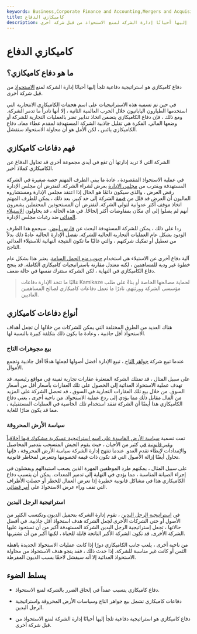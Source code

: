 ```yaml
---
keywords: Business,Corporate Finance and Accounting,Mergers and Acquisitions,M&amp;amp;A
title: كاميكازي الدفاع
description: دفاع الكاميكازي هو استراتيجية دفاعية تلجأ إليها أحيانًا إدارة الشركة لمنع الاستحواذ من قبل شركة أخرى.
---
```


# كاميكازي الدفاع
## ما هو دفاع كاميكازي؟

دفاع كاميكازي هو استراتيجية دفاعية تلجأ إليها أحيانًا إدارة الشركة لمنع [الاستحواذ](/takeover) من قبل شركة أخرى.

في حين تم تسمية هذه الاستراتيجيات على اسم هجمات الكاميكازي الانتحارية التي استخدمها الطيارون اليابانيون خلال الحرب العالمية الثانية ، إلا أنها نادراً ما تدمر الشركة. ومع ذلك ، فإن دفاع الكاميكازي يتضمن اتخاذ تدابير تضر بالعمليات التجارية للشركة أو وضعها المالي. الفكرة هي تقليل جاذبية الشركة المستهدفة لمقدم عطاء معاد. دفاع الكاميكازي يائس ، لكن الأمل هو أن محاولة الاستحواذ ستفشل.

## فهم دفاعات كاميكازي

الشركة التي لا تريد إدارتها أن تقع في أيدي مجموعة أخرى قد تحاول الدفاع عن الكاميكازي كملاذ أخير.

في عملية الاستحواذ المقصودة ، عادة ما يبني الطرف المهتم حصة صغيرة في الشركة المستهدفة ويقترب من [مجلس الإدارة](/boardofdirectors) بعرض لشراء الشركة. لنفترض أن مجلس الإدارة رفض العرض ، والذي سيكون دائمًا هو الحال إذا اعتقد مجلس الإدارة ومستشاروه الماليون أن العرض قد قلل من [قيمة](/undervalued) الشركة إلى حد كبير. بعد ذلك ، يمكن للطرف المهتم اتخاذ موقف أكثر عدوانية لتولي الشركة. لنفترض أن المستحوذين المحتملين يشعرون أنهم لم يصلوا إلى أي مكان بمفاوضات أكثر إلحاحًا. في هذه الحالة ، قد يحاولون [الاستيلاء العدائي](/hostiletakeover) ضد رغبات مجلس الإدارة.

ردا على ذلك ، يمكن للشركة المستهدفة البحث عن [فارس أبيض](/whiteknight). سيجمع هذا الطرف الودود بشكل عام العمليات التجارية الحالية للشركة. تفضل الإدارة الحالية عادةً ذلك بدلاً من تعطيل أو تفكيك شركتهم ، والتي غالبًا ما تكون النتيجة النهائية للاستيلاء العدائي الناجح.

آلية دفاع أخرى عن الاستيلاء هي استخدام [حبوب منع الحمل السامة](/poisonpill). يعتبر هذا بشكل عام خطوة غير ودية للمساهمين ، لكنه معتدل مقارنة باستراتيجيات كاميكازي الكاملة. قد ينجح دفاع الكاميكازي في النهاية ، لكن الشركة ستترك نفسها في حالة ضعف.

> غالبًا ما تتخذ الإدارة دفاعات Kamikaze لحماية مصالحها الخاصة أو بناءً على طلب مؤسسي الشركة وورثتهم. نادرًا ما تعمل دفاعات كاميكازي لصالح المساهمين العاديين.

>

## أنواع دفاعات كاميكازي

هناك العديد من الطرق المختلفة التي يمكن للشركات من خلالها أن تجعل أهداف الاستحواذ أقل جاذبية ، وعادة ما يكون ذلك بتكلفة كبيرة بالنسبة لها.

### بيع مجوهرات التاج

عندما تبيع شركة [جواهر التاج](/sale-of-crown-jewels-takeover-defense) ، تبيع الإدارة أفضل أصولها لجعلها هدفًا أقل جاذبية وتجمع الأموال.

على سبيل المثال ، قد تمتلك الشركة المتعثرة عقارات تجارية ثمينة في مواقع رئيسية. قد تهدف عملية الاستحواذ العدائية إلى الحصول على تلك العقارات بأسعار أقل من أسعار السوق. من خلال بيع تلك العقارات التجارية في السوق ، قد تحصل الشركة على المزيد من المال مقابل ذلك مما يؤدي إلى ردع عملية الاستحواذ. من ناحية أخرى ، يعني دفاع الكاميكازي هذا أيضًا أن الشركة تفقد استخدام تلك الخاصية في العمليات المستقبلية ، مما قد يكون ضارًا للغاية.

### سياسة الأرض المحروقة

تمت تسمية [سياسة الأرض الفاسدة على اسم استراتيجية عسكرية مشكوك فيها أخلاقياً وغير قانونية](/scorchedearthpolicy) [في](/scorchedearthpolicy) كثير من الأحيان ، حيث يقوم الجيش المنسحب بتدمير المحاصيل والإمدادات لإبطاء تقدم العدو. عندما تنتهج إدارة الشركة سياسة الأرض المحروقة ، فإنها تحاول أيضًا إزالة الأصول التي قد تكون ذات قيمة لخصومها وتتعرض لمخاطر قانونية.

على سبيل المثال ، يمكنهم طرد الموظفين المهرة الذين يصعب استبدالهم ويفشلون في إجراء الصيانة المناسبة ، مما يؤدي في النهاية إلى تدمير المعدات. يمكن أن يتسبب دفاع الكاميكازي هذا في مشاكل قانونية خطيرة إذا تعرض العمال للخطر أو حصلت الأطراف التي تقف وراء عرض الاستحواذ على [أمر قضائي](/injunction).

### استراتيجية الرجل البدين

في [استراتيجية الرجل البدين](/fatman-strategy-takeover-defense) ، تقوم إدارة الشركة بتحميل الديون وتكتسب الكثير من الأصول أو حتى الشركات الأخرى لجعل الشركة هدف استحواذ أقل جاذبية. في أفضل حالاتها ، تجعل إستراتيجية الرجل البدين الشركة المستهدفة أكبر من أن تستحوذ عليها الشركة الأخرى. قد تكون الشركة الأكبر الناتجة قابلة للحياة ، لكنها أكبر من أن تشتريها.

من ناحية أخرى ، يلعب جانب الكاميكازي دورًا إذا كانت عمليات الاستحواذ الجديدة باهظة الثمن أو كانت غير مناسبة للشركة. إذا حدث ذلك ، فقد ينجو هدف الاستحواذ من محاولة الاستحواذ العدائية إلا أنه سيفشل لاحقًا بسبب الديون المفرطة.

## يسلط الضوء

- دفاع كاميكازي يتسبب عمداً في إلحاق الضرر بالشركة لمنع الاستحواذ.

- دفاعات كاميكازي تشمل بيع جواهر التاج وسياسات الأرض المحروقة واستراتيجية الرجل البدين.

- دفاع كاميكازي هو استراتيجية دفاعية تلجأ إليها أحيانًا إدارة الشركة لمنع الاستحواذ من قبل شركة أخرى.

